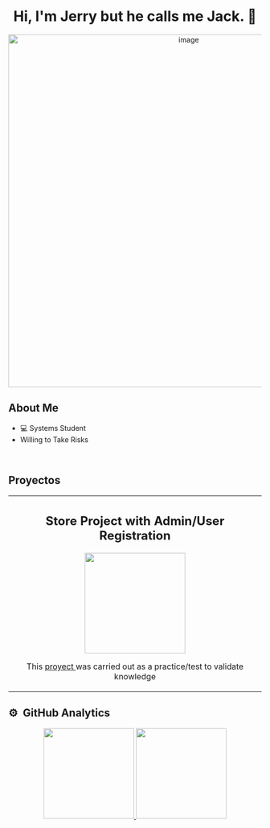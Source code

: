 <h1 align="center"> Hi, I'm Jerry but he calls me Jack. 👋 </h1>

<p align="center"> <img width="702" alt="image" src="https://github.com/user-attachments/assets/8f93f7af-b0aa-4497-b549-7b71d3dbf109" /> </p>

## About Me
- 💻 Systems Student
- Willing to Take Risks
<br>

## Proyectos 
<table align="center" width="60%">
  <tr>
    <td align="center">
      <h2>Store Project with Admin/User Registration</h2>
      <div>
        <a href="https://github.com/IngSudo/Back_tienda" target="_blank">
          <img src="https://github.com/user-attachments/assets/e14e5ad1-f2ac-4ace-98e0-3c913faee2cf" width="200">
        </a>
        <p>This <a href="https://github.com/IngSudo/Back_tienda" target="_blank"> proyect </a> was carried out as a practice/test to validate knowledge</p>
      </div>
    </td>
  </tr>
</table>

  
## ⚙️ &nbsp;GitHub Analytics

<p align="center">
<a href="https://github.com/IngSudo">
  <img height="180em" src="https://github-readme-stats-eight-theta.vercel.app/api?username=IngSudo&show_icons=true&theme=algolia&include_all_commits=true&count_private=true"/>
  <img height="180em" src="https://github-readme-stats-eight-theta.vercel.app/api/top-langs/?username=IngSudo&layout=compact&langs_count=8&theme=algolia"/>
</a>
</p>



